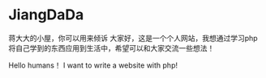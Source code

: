 # JiangDaDa
蒋大大的小屋，你可以用来倾诉
大家好，这是一个个人网站，我想通过学习php将自己学到的东西应用到生活中，希望可以和大家交流一些想法！

Hello humans！
I want to write a website with php!
